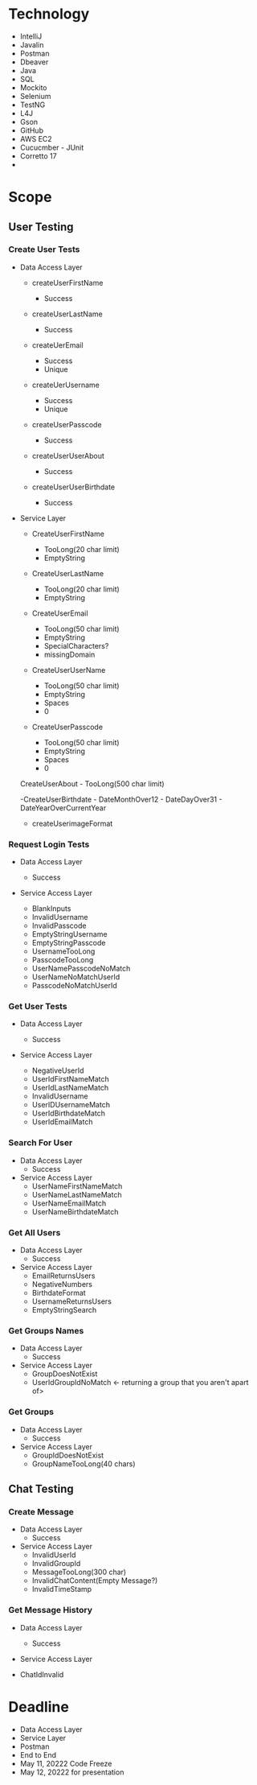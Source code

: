 # Technology
 - IntelliJ
 - Javalin
 - Postman
 - Dbeaver
 - Java
 - SQL
 - Mockito
 - Selenium
 - TestNG
 - L4J
 - Gson
 - GitHub
 - AWS EC2
 - Cucucmber - JUnit
 - Corretto 17
 - 

# Scope

## User Testing

### Create User Tests
+ Data Access Layer

    - createUserFirstName
        - Success
    
    - createUserLastName
        - Success

    - createUerEmail
        - Success
        - Unique

    - createUerUsername
        - Success
         - Unique

    - createUserPasscode
        - Success

    - createUserUserAbout
        - Success

    - createUserUserBirthdate
        - Success

+ Service Layer

    - CreateUserFirstName
        - TooLong(20 char limit)
        - EmptyString

    - CreateUserLastName
        - TooLong(20 char limit)
        - EmptyString

    - CreateUserEmail

        - TooLong(50 char limit)
        - EmptyString
        - SpecialCharacters?
        - missingDomain

    - CreateUserUserName
        - TooLong(50 char limit)
        - EmptyString
        - Spaces
        - 0

    - CreateUserPasscode
        - TooLong(50 char limit)
        - EmptyString
        - Spaces
        - 0

    CreateUserAbout
        - TooLong(500 char limit)

    -CreateUserBirthdate
        - DateMonthOver12
        - DateDayOver31
        - DateYearOverCurrentYear
    
    - createUserimageFormat

### Request Login Tests
+ Data Access Layer
    - Success

+ Service Access Layer
    - BlankInputs
    - InvalidUsername
    - InvalidPasscode
    - EmptyStringUsername
    - EmptyStringPasscode
    - UsernameTooLong
    - PasscodeTooLong
    - UserNamePasscodeNoMatch
    - UserNameNoMatchUserId
    - PasscodeNoMatchUserId

### Get User Tests

+ Data Access Layer
     - Success

+ Service Access Layer
    - NegativeUserId
    - UserIdFirstNameMatch
    - UserIdLastNameMatch
    - InvalidUsername
    - UserIDUsernameMatch
    - UserIdBirthdateMatch
    - UserIdEmailMatch

### Search For User

+ Data Access Layer
    - Success
+ Service Access Layer
    - UserNameFirstNameMatch
    - UserNameLastNameMatch
    - UserNameEmailMatch
    - UserNameBirthdateMatch

### Get All Users

+ Data Access Layer
    - Success
+ Service Access Layer 
    - EmailReturnsUsers
    - NegativeNumbers
    - BirthdateFormat
    - UsernameReturnsUsers
    - EmptyStringSearch

### Get Groups Names
+ Data Access Layer
     - Success
+ Service Access Layer 
     - GroupDoesNotExist
    - UserIdGroupIdNoMatch <- returning a group that you aren't apart of>

### Get Groups
+ Data Access Layer
     - Success
+ Service Access Layer 
    - GroupIdDoesNotExist
    - GroupNameTooLong(40 chars)

## Chat Testing
### Create Message
+ Data Access Layer
     - Success
+ Service Access Layer     
    - InvalidUserId
    - InvalidGroupId
    - MessageTooLong(300 char)
    - InvalidChatContent(Empty Message?)
    - InvalidTimeStamp

### Get Message History
+ Data Access Layer
     - Success

+ Service Access Layer
 - ChatIdInvalid

# Deadline
 - Data Access Layer
 - Service Layer
 - Postman
 - End to End
 - May 11, 20222 Code Freeze
 - May 12, 20222 for presentation
 